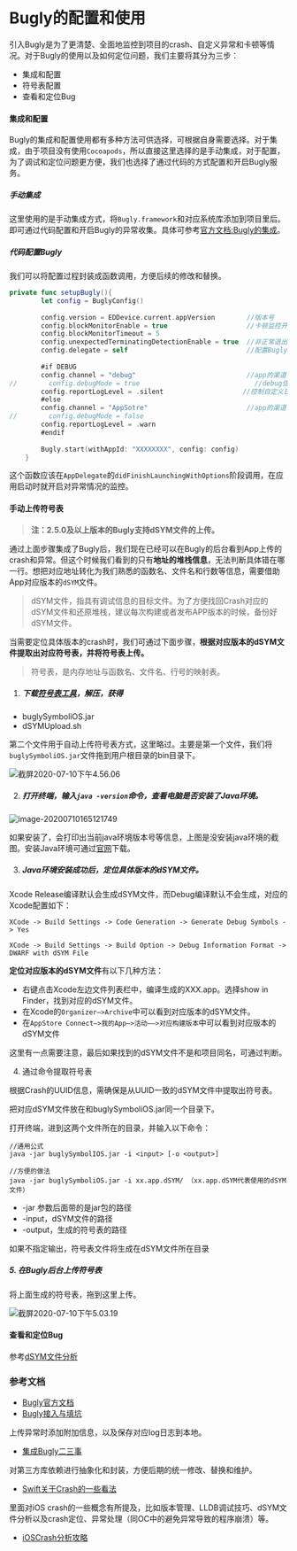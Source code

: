 # Bugly的配置和使用

引入Bugly是为了更清楚、全面地监控到项目的crash、自定义异常和卡顿等情况。对于Bugly的使用以及如何定位问题，我们主要将其分为三步：

* 集成和配置
* 符号表配置
* 查看和定位Bug

#### 集成和配置

Bugly的集成和配置使用都有多种方法可供选择，可根据自身需要选择。对于集成，由于项目没有使用`Cocoapods`，所以直接这里选择的是手动集成，对于配置，为了调试和定位问题更方便，我们也选择了通过代码的方式配置和开启Bugly服务。

##### 手动集成

这里使用的是手动集成方式，将`Bugly.framework`和对应系统库添加到项目里后。即可通过代码配置和开启Bugly的异常收集。具体可参考[官方文档:Bugly的集成]()。

##### 代码配置Bugly

我们可以将配置过程封装成函数调用，方便后续的修改和替换。

```swift
private func setupBugly(){
        let config = BuglyConfig()
        
        config.version = EDDevice.current.appVersion        //版本号
        config.blockMonitorEnable = true                    //卡顿监控开关，默认关闭
        config.blockMonitorTimeout = 5
        config.unexpectedTerminatingDetectionEnable = true  //非正常退出事件记录开关。默认关闭
        config.delegate = self                              //配置BuglyDelegate，可以在系统崩溃时上传自定义数据。
        
        #if DEBUG
        config.channel = "debug"                            //app的渠道
//        config.debugMode = true                             //debug信息模式开关，默认关闭
        config.reportLogLevel = .silent                    //控制自定义日记上传，设置为warn时，崩溃时会上传warn、error接口打印的日志
        #else
        config.channel = "AppSotre"                         //app的渠道
//        config.debugMode = false
        config.reportLogLevel = .warn
        #endif
                 
        Bugly.start(withAppId: "XXXXXXXX", config: config)
    }
```

这个函数应该在`AppDelegate`的`didFinishLaunchingWithOptions`阶段调用，在应用启动时就开启对异常情况的监控。

#### 手动上传符号表

> **注：2.5.0及以上版本的Bugly支持dSYM文件的上传。**

通过上面步骤集成了Bugly后，我们现在已经可以在Bugly的后台看到App上传的crash和异常。但这个时候我们看到的只有**地址的堆栈信息**，无法判断具体错在哪一行。想把对应地址转化为我们熟悉的函数名、文件名和行数等信息，需要借助App对应版本的`dSYM`文件。

> dSYM文件，指具有调试信息的目标文件。为了方便找回Crash对应的dSYM文件和还原堆栈，建议每次构建或者发布APP版本的时候，备份好dSYM文件。

当需要定位具体版本的crash时，我们可通过下面步骤，**根据对应版本的dSYM文件提取出对应符号表，并将符号表上传。**

> 符号表，是内存地址与函数名、文件名、行号的映射表。

1. ##### 下载[符号表工具](https://bugly.qq.com/v2/sdk?id=15343657-638a-4569-a220-8689b090be65)，解压，获得

* buglySymboliOS.jar
* dSYMUpload.sh

第二个文件用于自动上传符号表方式，这里略过。主要是第一个文件，我们将`buglySymboliOS.jar`文件拖到用户根目录的bin目录下。

![截屏2020-07-10下午4.56.06](https://tva1.sinaimg.cn/large/007S8ZIlgy1gglzgck2znj316q0oewus.jpg)

2. ##### 打开终端，输入`java -version`命令，查看电脑是否安装了Java环境。

![image-20200710165121749](https://tva1.sinaimg.cn/large/007S8ZIlgy1gglz5ver17j30jo03c408.jpg)

如果安装了，会打印出当前java环境版本号等信息，上图是没安装java环境的截图。安装Java环境可通过[官网](https://www.oracle.com/java/technologies/javase-jdk14-downloads.html)下载。

3. ##### Java环境安装成功后，定位具体版本的dSYM文件。

Xcode Release编译默认会生成dSYM文件，而Debug编译默认不会生成，对应的Xcode配置如下：

`XCode -> Build Settings -> Code Generation -> Generate Debug Symbols -> Yes`

`XCode -> Build Settings -> Build Option -> Debug Information Format -> DWARF with dSYM File`

**定位对应版本的dSYM文件**有以下几种方法：

* 右键点击Xcode左边文件列表栏中，编译生成的XXX.app。选择show in Finder，找到对应的dSYM文件。
* 在Xcode的`Organizer—>Archive`中可以看到对应版本的dSYM文件。
* 在`AppStore Connect—>我的App—>活动——>对应构建版本`中可以看到对应版本的dSYM文件

这里有一点需要注意，最后如果找到的dSYM文件不是和项目同名，可通过判断。

4. 通过命令提取符号表

根据Crash的UUID信息，需确保是从UUID一致的dSYM文件中提取出符号表。

把对应dSYM文件放在和buglySymboliOS.jar同一个目录下。

打开终端，进到这两个文件所在的目录，并输入以下命令：

```shell
//通用公式
java -jar buglySymbolIOS.jar -i <input> [-o <output>]

//方便的做法
java -jar buglySymboliOS.jar -i xx.app.dSYM/ （xx.app.dSYM代表使用的dSYM文件）
```

* -jar 参数后面带的是jar包的路径
* -input，dSYM文件的路径
* -output，生成的符号表的路径

如果不指定输出，符号表文件将生成在dSYM文件所在目录

##### 5. 在Bugly后台上传符号表

将上面生成的符号表，拖到这里上传。

![截屏2020-07-10下午5.03.19](https://tva1.sinaimg.cn/large/007S8ZIlgy1ggm0gkceyjj31bu0u0afo.jpg)

#### 查看和定位Bug

参考[dSYM文件分析](https://www.jianshu.com/p/5ab21d6c0c22)

### 参考文档

*  [Bugly官方文档](https://bugly.qq.com/docs/user-guide/instruction-manual-ios/?v=20200622202242)
* [Bugly接入与填坑](https://www.jianshu.com/p/4f856b519cc6)

上传异常时添加附加信息，以及保存对应log日志到本地。

* [集成Bugly二三事](https://www.jianshu.com/p/465e21cc27f6)

对第三方库依赖进行抽象化和封装，方便后期的统一修改、替换和维护。

* [Swift关于Crash的一些看法](https://www.jianshu.com/p/18f48aefafda)

里面对iOS crash的一些概念有所提及，比如版本管理、LLDB调试技巧、dSYM文件分析以及crash定位、异常处理（同OC中的避免异常导致的程序崩溃）等。

* [iOSCrash分析攻略](https://mp.weixin.qq.com/s/hVj-j61Br3dox37SN79fDQ)